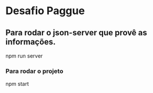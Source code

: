 # Desafio Paggue

## Para rodar o json-server que provê as informações.

npm run server 

### Para rodar o projeto

npm start
